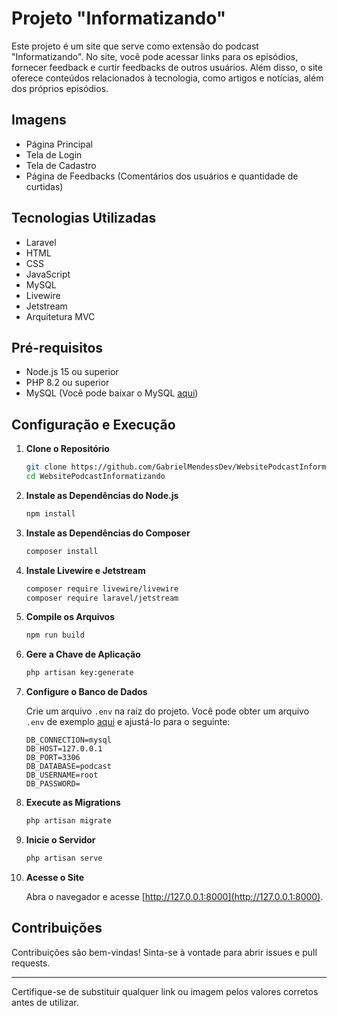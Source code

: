 # Projeto "Informatizando"

Este projeto é um site que serve como extensão do podcast "Informatizando". No site, você pode acessar links para os episódios, fornecer feedback e curtir feedbacks de outros usuários. Além disso, o site oferece conteúdos relacionados à tecnologia, como artigos e notícias, além dos próprios episódios.

## Imagens

- Página Principal
- Tela de Login
- Tela de Cadastro
- Página de Feedbacks (Comentários dos usuários e quantidade de curtidas)

## Tecnologias Utilizadas

- Laravel
- HTML
- CSS
- JavaScript
- MySQL
- Livewire
- Jetstream
- Arquitetura MVC

## Pré-requisitos

- Node.js 15 ou superior
- PHP 8.2 ou superior
- MySQL (Você pode baixar o MySQL [aqui](https://dev.mysql.com/downloads/mysql/))

## Configuração e Execução

1. **Clone o Repositório**

    ```bash
    git clone https://github.com/GabrielMendessDev/WebsitePodcastInformatizando.git
    cd WebsitePodcastInformatizando
    ```

2. **Instale as Dependências do Node.js**

    ```bash
    npm install
    ```

3. **Instale as Dependências do Composer**

    ```bash
    composer install
    ```

4. **Instale Livewire e Jetstream**

    ```bash
    composer require livewire/livewire
    composer require laravel/jetstream
    ```

5. **Compile os Arquivos**

    ```bash
    npm run build
    ```

6. **Gere a Chave de Aplicação**

    ```bash
    php artisan key:generate
    ```

7. **Configure o Banco de Dados**

    Crie um arquivo `.env` na raiz do projeto. Você pode obter um arquivo `.env` de exemplo [aqui](https://github.com/laravel/laravel/blob/master/.env.example) e ajustá-lo para o seguinte:

    ```plaintext
    DB_CONNECTION=mysql
    DB_HOST=127.0.0.1
    DB_PORT=3306
    DB_DATABASE=podcast
    DB_USERNAME=root
    DB_PASSWORD=
    ```

8. **Execute as Migrations**

    ```bash
    php artisan migrate
    ```

9. **Inicie o Servidor**

    ```bash
    php artisan serve
    ```

10. **Acesse o Site**

    Abra o navegador e acesse [http://127.0.0.1:8000](http://127.0.0.1:8000).

## Contribuições

Contribuições são bem-vindas! Sinta-se à vontade para abrir issues e pull requests.

---

Certifique-se de substituir qualquer link ou imagem pelos valores corretos antes de utilizar.
